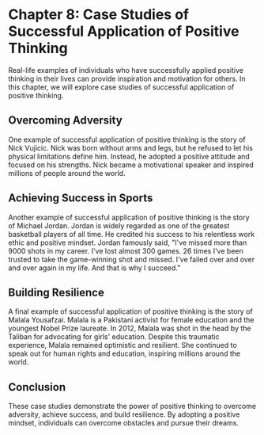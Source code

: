 Chapter 8: Case Studies of Successful Application of Positive Thinking
======================================================================

Real-life examples of individuals who have successfully applied positive thinking in their lives can provide inspiration and motivation for others. In this chapter, we will explore case studies of successful application of positive thinking.

Overcoming Adversity
----------------------------------

One example of successful application of positive thinking is the story of Nick Vujicic. Nick was born without arms and legs, but he refused to let his physical limitations define him. Instead, he adopted a positive attitude and focused on his strengths. Nick became a motivational speaker and inspired millions of people around the world.

Achieving Success in Sports
-----------------------------------------

Another example of successful application of positive thinking is the story of Michael Jordan. Jordan is widely regarded as one of the greatest basketball players of all time. He credited his success to his relentless work ethic and positive mindset. Jordan famously said, "I've missed more than 9000 shots in my career. I've lost almost 300 games. 26 times I've been trusted to take the game-winning shot and missed. I've failed over and over and over again in my life. And that is why I succeed."

Building Resilience
---------------------------------

A final example of successful application of positive thinking is the story of Malala Yousafzai. Malala is a Pakistani activist for female education and the youngest Nobel Prize laureate. In 2012, Malala was shot in the head by the Taliban for advocating for girls' education. Despite this traumatic experience, Malala remained optimistic and resilient. She continued to speak out for human rights and education, inspiring millions around the world.

Conclusion
----------

These case studies demonstrate the power of positive thinking to overcome adversity, achieve success, and build resilience. By adopting a positive mindset, individuals can overcome obstacles and pursue their dreams.
